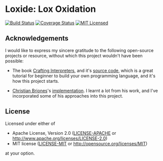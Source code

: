 # Loxide: Lox Oxidation

[![Build Status][actions-badge]][actions-url]
[![Coverage Status][coveralls-badge]][coveralls-url]
[![MIT Licensed][mit-badge]][mit-url]

[actions-badge]: https://github.com/Devin-Yeung/loxide/actions/workflows/ci.yml/badge.svg?branch=master
[actions-url]: https://github.com/Devin-Yeung/loxide/actions/workflows/ci.yml
[coveralls-badge]: https://coveralls.io/repos/github/Devin-Yeung/loxide/badge.svg?branch=master
[coveralls-url]: https://coveralls.io/github/Devin-Yeung/loxide?branch=master
[mit-badge]: https://img.shields.io/badge/license-MIT-blue.svg
[mit-url]: https://github.com/Devin-Yeung/loxide/blob/master/LICENSE-MIT

## Acknowledgements

I would like to express my sincere gratitude to the following open-source projects or resource,
without which this project wouldn't have been possible:

- The book [Crafting Interpreters](https://craftinginterpreters.com/), and
  it's [source code](https://github.com/munificent/craftinginterpreters),
  which is a great tutorial for beginner to build your own programming language, and it's how this project starts.

- [Christian Briones](https://github.com/cwbriones)'s [implementation](https://github.com/cwbriones/rlox/tree/master).
  I learnt a lot from his work, and I've incorporated some of his approaches into this project.

## License

Licensed under either of

 * Apache License, Version 2.0
   ([LICENSE-APACHE](LICENSE-APACHE) or http://www.apache.org/licenses/LICENSE-2.0)
 * MIT license
   ([LICENSE-MIT](LICENSE-MIT) or http://opensource.org/licenses/MIT)

at your option.
